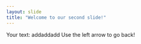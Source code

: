 ```yaml
---
layout: slide
title: "Welcome to our second slide!"
---
```

Your text: addaddadd
Use the left arrow to go back!
